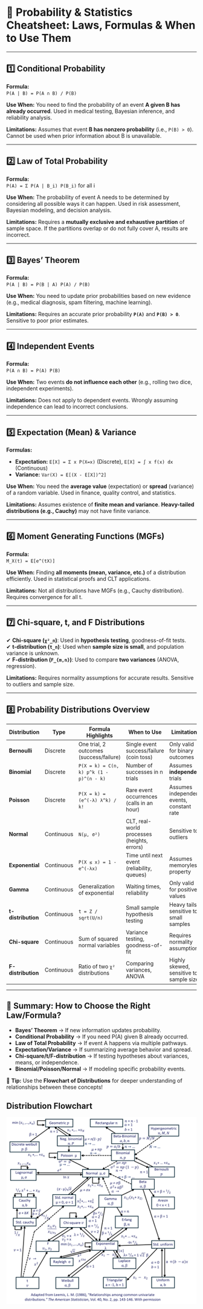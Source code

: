# 📌 Probability & Statistics Cheatsheet: Laws, Formulas & When to Use Them

---

## **1️⃣ Conditional Probability**
**Formula:**  
`P(A | B) = P(A ∩ B) / P(B)`

**Use When:** You need to find the probability of an event **A given B has already occurred**. Used in medical testing, Bayesian inference, and reliability analysis.

**Limitations:** Assumes that event **B has nonzero probability** (i.e., `P(B) > 0`). Cannot be used when prior information about B is unavailable.

---

## **2️⃣ Law of Total Probability**
**Formula:**  
`P(A) = Σ P(A | B_i) P(B_i)` for all i

**Use When:** The probability of event A needs to be determined by considering all possible ways it can happen. Used in risk assessment, Bayesian modeling, and decision analysis.

**Limitations:** Requires a **mutually exclusive and exhaustive partition** of sample space. If the partitions overlap or do not fully cover A, results are incorrect.

---

## **3️⃣ Bayes’ Theorem**
**Formula:**  
`P(A | B) = P(B | A) P(A) / P(B)`

**Use When:** You need to update prior probabilities based on new evidence (e.g., medical diagnosis, spam filtering, machine learning).

**Limitations:** Requires an accurate prior probability **`P(A)`** and **`P(B) > 0`**. Sensitive to poor prior estimates.

---

## **4️⃣ Independent Events**
**Formula:**  
`P(A ∩ B) = P(A) P(B)`

**Use When:** Two events **do not influence each other** (e.g., rolling two dice, independent experiments).

**Limitations:** Does not apply to dependent events. Wrongly assuming independence can lead to incorrect conclusions.

---

## **5️⃣ Expectation (Mean) & Variance**
**Formulas:**  
- **Expectation:** `E[X] = Σ x P(X=x)` (Discrete), `E[X] = ∫ x f(x) dx` (Continuous)
- **Variance:** `Var(X) = E[(X - E[X])^2]`

**Use When:** You need the **average value** (expectation) or **spread** (variance) of a random variable. Used in finance, quality control, and statistics.

**Limitations:** Assumes existence of **finite mean and variance**. **Heavy-tailed distributions (e.g., Cauchy)** may not have finite variance.

---

## **6️⃣ Moment Generating Functions (MGFs)**
**Formula:**  
`M_X(t) = E[e^(tX)]`

**Use When:** Finding **all moments (mean, variance, etc.)** of a distribution efficiently. Used in statistical proofs and CLT applications.

**Limitations:** Not all distributions have MGFs (e.g., Cauchy distribution). Requires convergence for all t.

---

## **7️⃣ Chi-square, t, and F Distributions**
✔ **Chi-square (`χ²_n`)**: Used in **hypothesis testing**, goodness-of-fit tests.  
✔ **t-distribution (`t_n`)**: Used when **sample size is small**, and population variance is unknown.  
✔ **F-distribution (`F_{m,n}`)**: Used to compare **two variances** (ANOVA, regression).

**Limitations:** Requires normality assumptions for accurate results. Sensitive to outliers and sample size.

---

## **8️⃣ Probability Distributions Overview**
| **Distribution** | **Type** | **Formula Highlights** | **When to Use** | **Limitations** |
|---|---|---|---|---|
| **Bernoulli** | Discrete | One trial, 2 outcomes (success/failure) | Single event success/failure (coin toss) | Only valid for binary outcomes |
| **Binomial** | Discrete | `P(X = k) = C(n, k) p^k (1 - p)^(n - k)` | Number of successes in n trials | Assumes **independent** trials |
| **Poisson** | Discrete | `P(X = k) = (e^(-λ) λ^k) / k!` | Rare event occurrences (calls in an hour) | Assumes independent events, constant rate |
| **Normal** | Continuous | `N(μ, σ²)` | CLT, real-world processes (heights, errors) | Sensitive to outliers |
| **Exponential** | Continuous | `P(X ≤ x) = 1 - e^(-λx)` | Time until next event (reliability, queues) | Assumes memoryless property |
| **Gamma** | Continuous | Generalization of exponential | Waiting times, reliability | Only valid for positive values |
| **t-distribution** | Continuous | `t = Z / sqrt(U/n)` | Small sample hypothesis testing | Heavy tails, sensitive to small samples |
| **Chi-square** | Continuous | Sum of squared normal variables | Variance testing, goodness-of-fit | Requires normality assumption |
| **F-distribution** | Continuous | Ratio of two `χ²` distributions | Comparing variances, ANOVA | Highly skewed, sensitive to sample size |

---

## **📌 Summary: How to Choose the Right Law/Formula?**
- **Bayes’ Theorem** → If new information updates probability.
- **Conditional Probability** → If you need P(A) given B already occurred.
- **Law of Total Probability** → If event A happens via multiple pathways.
- **Expectation/Variance** → If summarizing average behavior and spread.
- **Chi-square/t/F-distribution** → If testing hypotheses about variances, means, or independence.
- **Binomial/Poisson/Normal** → If modeling specific probability events.

🚀 **Tip:** Use the **Flowchart of Distributions** for deeper understanding of relationships between these concepts!
## **Distribution Flowchart**
![Distribution Flowchart](https://github.com/Kaielijah/StatisMod_DataSci_Foundation/blob/main/images/distribution-flowchart.png)